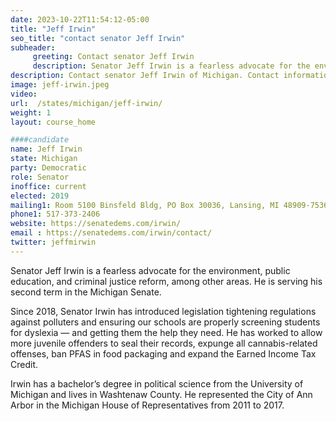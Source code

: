 ```yaml
---
date: 2023-10-22T11:54:12-05:00
title: "Jeff Irwin"
seo_title: "contact senator Jeff Irwin"
subheader:
     greeting: Contact senator Jeff Irwin
     description: Senator Jeff Irwin is a fearless advocate for the environment, public education, and criminal justice reform, among other areas. He is serving his second term in the Michigan Senate.
description: Contact senator Jeff Irwin of Michigan. Contact information for Jeff Irwin includes email address, phone number, and mailing address.
image: jeff-irwin.jpeg
video:
url:  /states/michigan/jeff-irwin/
weight: 1
layout: course_home

####candidate
name: Jeff Irwin
state: Michigan
party: Democratic
role: Senator
inoffice: current
elected: 2019
mailing1: Room 5100 Binsfeld Bldg, PO Box 30036, Lansing, MI 48909-7536
phone1: 517-373-2406
website: https://senatedems.com/irwin/
email : https://senatedems.com/irwin/contact/
twitter: jeffmirwin
---
```


Senator Jeff Irwin is a fearless advocate for the environment, public education, and criminal justice reform, among other areas. He is serving his second term in the Michigan Senate.

Since 2018, Senator Irwin has introduced legislation tightening regulations against polluters and ensuring our schools are properly screening students for dyslexia — and getting them the help they need. He has worked to allow more juvenile offenders to seal their records, expunge all cannabis-related offenses, ban PFAS in food packaging and expand the Earned Income Tax Credit.

Irwin has a bachelor’s degree in political science from the University of Michigan and lives in Washtenaw County. He represented the City of Ann Arbor in the Michigan House of Representatives from 2011 to 2017.
